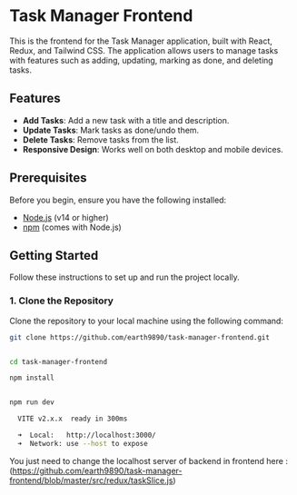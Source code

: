 # Task Manager Frontend

This is the frontend for the Task Manager application, built with React, Redux, and Tailwind CSS. The application allows users to manage tasks with features such as adding, updating, marking as done, and deleting tasks.

## Features

- **Add Tasks**: Add a new task with a title and description.
- **Update Tasks**: Mark tasks as done/undo them.
- **Delete Tasks**: Remove tasks from the list.
- **Responsive Design**: Works well on both desktop and mobile devices.

## Prerequisites

Before you begin, ensure you have the following installed:

- [Node.js](https://nodejs.org/) (v14 or higher)
- [npm](https://www.npmjs.com/) (comes with Node.js)

## Getting Started

Follow these instructions to set up and run the project locally.

### 1. Clone the Repository

Clone the repository to your local machine using the following command:

```bash
git clone https://github.com/earth9890/task-manager-frontend.git


cd task-manager-frontend

npm install


npm run dev

  VITE v2.x.x  ready in 300ms

  ➜  Local:   http://localhost:3000/
  ➜  Network: use --host to expose


```

You just need to change the localhost server of backend in frontend here : (https://github.com/earth9890/task-manager-frontend/blob/master/src/redux/taskSlice.js)
